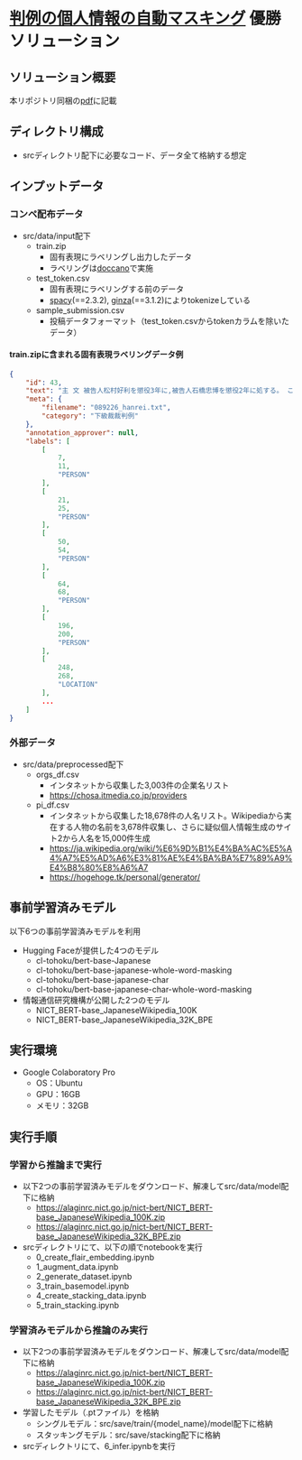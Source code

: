 # [判例の個人情報の自動マスキング](https://www.nishika.com/competitions/7/summary) 優勝ソリューション

## ソリューション概要

本リポジトリ同梱の[pdf](https://github.com/nishika-inc/cpt-hanrei-1st-refactor/blob/main/%E3%82%BD%E3%83%AA%E3%83%A5%E3%83%BC%E3%82%B7%E3%83%A7%E3%83%B3%E8%A7%A3%E8%AA%AC.pdf)に記載

## ディレクトリ構成

- srcディレクトリ配下に必要なコード、データ全て格納する想定

## インプットデータ

### コンペ配布データ

- src/data/input配下
    - train.zip
        - 固有表現にラベリングし出力したデータ
        - ラベリングは[doccano](https://github.com/doccano/doccano)で実施
    - test_token.csv
        - 固有表現にラベリングする前のデータ
        - [spacy](https://spacy.io/)(==2.3.2), [ginza](https://megagonlabs.github.io/ginza/)(==3.1.2)によりtokenizeしている
    - sample_submission.csv
        - 投稿データフォーマット（test_token.csvからtokenカラムを除いたデータ）

#### train.zipに含まれる固有表現ラベリングデータ例

```json
{
    "id": 43,
    "text": "主 文 被告人松村好利を懲役3年に,被告人石橋忠博を懲役2年に処する。 この裁判確定の日から,被告人松村好利に対し5年間,被告人石橋忠博に対し4年間,それぞれその刑の執行を猶予し,その猶予の期間中被告人両名を保護観察に付する。 理 由 (犯罪事実) 第1 (平成31年4月4日付け訴因並びに罪名及び罰条の変更請求書(以下「訴因等変更請求書」という。)記載の公訴事実1の別表番号1関係) 被告人松村好利は,常習として,平成30年12月29日午前6時頃から同日午前6時45分頃までの間,福岡県筑紫野市丸井町組沢1丁目2番3号東洋ビル204号の当時の被告人両名方において,被告人石橋忠博の実子である福島佐千雄(当時7歳。以下「被害者」という。)に対し,後ろ手にさせた両手首及び両足首をビニールテープで縛った上,その体を抱え上げて浴槽に張った冷水の中に入れるなどの暴行を加え,更に被告人石橋忠博は,同日午前6時45分頃に起床しシャワーを浴びるために浴室に入り,その頃,被告人松村好利との間で共謀を遂げ,常習として,その頃から同日午前7時15分頃までの間,同所において,引き続き被害者を前記浴槽に張った冷水の中に入れるなどの暴行を加えた。 ...",
    "meta": {
        "filename": "089226_hanrei.txt",
        "category": "下級裁裁判例"
    },
    "annotation_approver": null,
    "labels": [
        [
            7,
            11,
            "PERSON"
        ],
        [
            21,
            25,
            "PERSON"
        ],
        [
            50,
            54,
            "PERSON"
        ],
        [
            64,
            68,
            "PERSON"
        ],
        [
            196,
            200,
            "PERSON"
        ],
        [
            248,
            268,
            "LOCATION"
        ],
        ...
    ]
}
```

### 外部データ

- src/data/preprocessed配下
    - orgs_df.csv
        - インタネットから収集した3,003件の企業名リスト
        - https://chosa.itmedia.co.jp/providers
    - pi_df.csv
        - インタネットから収集した18,678件の人名リスト。Wikipediaから実在する人物の名前を3,678件収集し、さらに疑似個人情報生成のサイト2から人名を15,000件生成
        - https://ja.wikipedia.org/wiki/%E6%9D%B1%E4%BA%AC%E5%A4%A7%E5%AD%A6%E3%81%AE%E4%BA%BA%E7%89%A9%E4%B8%80%E8%A6%A7
        - https://hogehoge.tk/personal/generator/

## 事前学習済みモデル

以下6つの事前学習済みモデルを利用
- Hugging Faceが提供した4つのモデル
    - cl-tohoku/bert-base-Japanese
    - cl-tohoku/bert-base-japanese-whole-word-masking
    - cl-tohoku/bert-base-japanese-char
    - cl-tohoku/bert-base-japanese-char-whole-word-masking
- 情報通信研究機構が公開した2つのモデル
    - NICT_BERT-base_JapaneseWikipedia_100K
    - NICT_BERT-base_JapaneseWikipedia_32K_BPE

## 実行環境
- Google Colaboratory Pro
    - OS：Ubuntu
    - GPU：16GB
    - メモリ：32GB

## 実行手順

### 学習から推論まで実行

- 以下2つの事前学習済みモデルをダウンロード、解凍してsrc/data/model配下に格納
    - https://alaginrc.nict.go.jp/nict-bert/NICT_BERT-base_JapaneseWikipedia_100K.zip
    - https://alaginrc.nict.go.jp/nict-bert/NICT_BERT-base_JapaneseWikipedia_32K_BPE.zip
- srcディレクトリにて、以下の順でnotebookを実行
    - 0_create_flair_embedding.ipynb
    - 1_augment_data.ipynb
    - 2_generate_dataset.ipynb
    - 3_train_basemodel.ipynb
    - 4_create_stacking_data.ipynb
    - 5_train_stacking.ipynb

### 学習済みモデルから推論のみ実行

- 以下2つの事前学習済みモデルをダウンロード、解凍してsrc/data/model配下に格納
    - https://alaginrc.nict.go.jp/nict-bert/NICT_BERT-base_JapaneseWikipedia_100K.zip
    - https://alaginrc.nict.go.jp/nict-bert/NICT_BERT-base_JapaneseWikipedia_32K_BPE.zip
- 学習したモデル（.ptファイル）を格納
    - シングルモデル：src/save/train/{model_name}/model配下に格納
    - スタッキングモデル：src/save/stacking配下に格納
- srcディレクトリにて、6_infer.ipynbを実行
